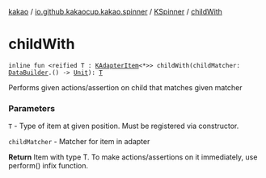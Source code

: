 [kakao](../../index.md) / [io.github.kakaocup.kakao.spinner](../index.md) / [KSpinner](index.md) / [childWith](./child-with.md)

# childWith

`inline fun <reified T : `[`KAdapterItem`](../../io.github.kakaocup.kakao.list/-k-adapter-item/index.md)`<*>> childWith(childMatcher: `[`DataBuilder`](../../io.github.kakaocup.kakao.list/-data-builder/index.md)`.() -> `[`Unit`](https://kotlinlang.org/api/latest/jvm/stdlib/kotlin/-unit/index.html)`): `[`T`](child-with.md#T)

Performs given actions/assertion on child that matches given matcher

### Parameters

`T` - Type of item at given position. Must be registered via constructor.

`childMatcher` - Matcher for item in adapter

**Return**
Item with type T. To make actions/assertions on it immediately, use perform() infix function.

